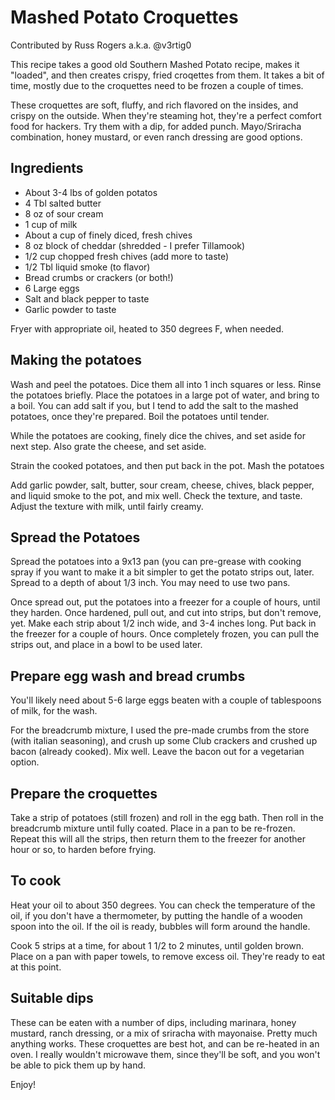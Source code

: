 Mashed Potato Croquettes
========================

Contributed by Russ Rogers a.k.a. \@v3rtig0

This recipe takes a good old Southern Mashed Potato recipe, makes it
"loaded", and then creates crispy, fried croqettes from them. It takes a
bit of time, mostly due to the croquettes need to be frozen a couple of
times.

These croquettes are soft, fluffy, and rich flavored on the insides, and
crispy on the outside. When they're steaming hot, they're a perfect
comfort food for hackers. Try them with a dip, for added punch.
Mayo/Sriracha combination, honey mustard, or even ranch dressing are
good options.

Ingredients
-----------

- About 3-4 lbs of golden potatos
- 4 Tbl salted butter
- 8 oz of sour cream
- 1 cup of milk
- About a cup of finely diced, fresh chives
- 8 oz block of cheddar (shredded - I prefer Tillamook)
- 1/2 cup chopped fresh chives (add more to taste)
- 1/2 Tbl liquid smoke (to flavor)
- Bread crumbs or crackers (or both!)
- 6 Large eggs
- Salt and black pepper to taste
- Garlic powder to taste

Fryer with appropriate oil, heated to 350 degrees F, when needed.

Making the potatoes
-------------------

Wash and peel the potatoes. Dice them all into 1 inch squares or less.
Rinse the potatoes briefly. Place the potatoes in a large pot of water,
and bring to a boil. You can add salt if you, but I tend to add the salt
to the mashed potatoes, once they're prepared. Boil the potatoes until
tender.

While the potatoes are cooking, finely dice the chives, and set aside
for next step. Also grate the cheese, and set aside.

Strain the cooked potatoes, and then put back in the pot. Mash the
potatoes

Add garlic powder, salt, butter, sour cream, cheese, chives, black
pepper, and liquid smoke to the pot, and mix well. Check the texture,
and taste. Adjust the texture with milk, until fairly creamy.

Spread the Potatoes
-------------------

Spread the potatoes into a 9x13 pan (you can pre-grease with cooking
spray if you want to make it a bit simpler to get the potato strips out,
later. Spread to a depth of about 1/3 inch. You may need to use two
pans.

Once spread out, put the potatoes into a freezer for a couple of hours,
until they harden. Once hardened, pull out, and cut into strips, but
don't remove, yet. Make each strip about 1/2 inch wide, and 3-4 inches
long. Put back in the freezer for a couple of hours. Once completely
frozen, you can pull the strips out, and place in a bowl to be used
later.

Prepare egg wash and bread crumbs
---------------------------------

You'll likely need about 5-6 large eggs beaten with a couple of
tablespoons of milk, for the wash.

For the breadcrumb mixture, I used the pre-made crumbs from the store
(with italian seasoning), and crush up some Club crackers and crushed up
bacon (already cooked). Mix well. Leave the bacon out for a vegetarian
option.

Prepare the croquettes
----------------------

Take a strip of potatoes (still frozen) and roll in the egg bath. Then
roll in the breadcrumb mixture until fully coated. Place in a pan to be
re-frozen. Repeat this will all the strips, then return them to the
freezer for another hour or so, to harden before frying.

To cook
-------

Heat your oil to about 350 degrees. You can check the temperature of the
oil, if you don't have a thermometer, by putting the handle of a wooden
spoon into the oil. If the oil is ready, bubbles will form around the
handle.

Cook 5 strips at a time, for about 1 1/2 to 2 minutes, until golden
brown. Place on a pan with paper towels, to remove excess oil. They're
ready to eat at this point.

Suitable dips
-------------

These can be eaten with a number of dips, including marinara, honey
mustard, ranch dressing, or a mix of sriracha with mayonaise. Pretty
much anything works. These croquettes are best hot, and can be re-heated
in an oven. I really wouldn't microwave them, since they'll be soft, and
you won't be able to pick them up by hand.

Enjoy!
